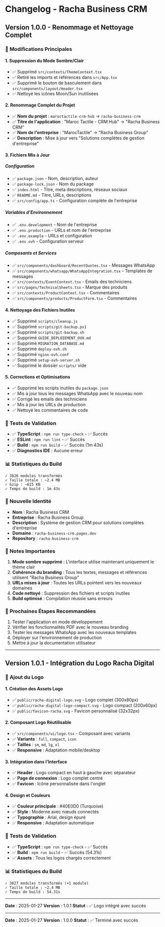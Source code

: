# Changelog - Racha Business CRM

## Version 1.0.0 - Renommage et Nettoyage Complet

### 🎯 **Modifications Principales**

#### **1. Suppression du Mode Sombre/Clair**
- ✅ Supprimé `src/contexts/ThemeContext.tsx`
- ✅ Retiré les imports et références dans `src/App.tsx`
- ✅ Supprimé le bouton de basculement dans `src/components/layout/Header.tsx`
- ✅ Nettoyé les icônes Moon/Sun inutilisées

#### **2. Renommage Complet du Projet**
- ✅ **Nom du projet** : `maroctactile-crm-hub` → `racha-business-crm`
- ✅ **Titre de l'application** : "Maroc Tactile - CRM Hub" → "Racha Business CRM"
- ✅ **Nom de l'entreprise** : "MarocTactile" → "Racha Business Group"
- ✅ **Description** : Mise à jour vers "Solutions complètes de gestion d'entreprise"

#### **3. Fichiers Mis à Jour**

##### **Configuration**
- ✅ `package.json` - Nom, description, auteur
- ✅ `package-lock.json` - Nom du package
- ✅ `index.html` - Titre, meta descriptions, réseaux sociaux
- ✅ `README.md` - Titre, URLs, descriptions
- ✅ `src/config/app.ts` - Configuration complète de l'entreprise

##### **Variables d'Environnement**
- ✅ `.env.development` - Nom de l'entreprise
- ✅ `.env.production` - URLs et nom de l'entreprise
- ✅ `.env.example` - URLs et configuration
- ✅ `.env.ovh` - Configuration serveur

##### **Composants et Services**
- ✅ `src/components/dashboard/RecentQuotes.tsx` - Messages WhatsApp
- ✅ `src/components/whatsapp/WhatsAppIntegration.tsx` - Templates de messages
- ✅ `src/contexts/EventContext.tsx` - Emails des techniciens
- ✅ `src/pages/TechnicalSheets.tsx` - Marque des produits
- ✅ `src/contexts/ProductContext.tsx` - Commentaires
- ✅ `src/components/products/ProductForm.tsx` - Commentaires

#### **4. Nettoyage des Fichiers Inutiles**
- ✅ Supprimé `scripts/cleanup.js`
- ✅ Supprimé `scripts/git-backup.ps1`
- ✅ Supprimé `scripts/git-backup.sh`
- ✅ Supprimé `GUIDE_DEPLOIEMENT_OVH.md`
- ✅ Supprimé `MIGRATION_DATABASE.md`
- ✅ Supprimé `deploy-ovh.sh`
- ✅ Supprimé `nginx-ovh.conf`
- ✅ Supprimé `setup-ovh-server.sh`
- ✅ Supprimé le dossier `scripts/` vide

#### **5. Corrections et Optimisations**
- ✅ Supprimé les scripts inutiles du `package.json`
- ✅ Mis à jour tous les messages WhatsApp avec le nouveau nom
- ✅ Corrigé les emails des techniciens
- ✅ Mis à jour les URLs de production
- ✅ Nettoyé les commentaires de code

### 🔧 **Tests de Validation**
- ✅ **TypeScript** : `npm run type-check` - ✅ Succès
- ✅ **ESLint** : `npm run lint` - ✅ Succès  
- ✅ **Build** : `npm run build` - ✅ Succès (1m 43s)
- ✅ **Diagnostics IDE** : Aucune erreur

### 📊 **Statistiques du Build**
```
✓ 3826 modules transformés
✓ Taille totale : ~2.4 MB
✓ Gzip : ~625 KB
✓ Temps de build : 1m 43s
```

### 🎨 **Nouvelle Identité**
- **Nom** : Racha Business CRM
- **Entreprise** : Racha Business Group
- **Description** : Système de gestion CRM pour solutions complètes d'entreprise
- **Domaine** : `racha-business-crm.pages.dev`
- **Repository** : `racha-business-crm`

### 📝 **Notes Importantes**
1. **Mode sombre supprimé** : L'interface utilise maintenant uniquement le thème clair
2. **Cohérence du branding** : Tous les textes, messages et références utilisent "Racha Business Group"
3. **URLs mises à jour** : Toutes les URLs pointent vers les nouveaux domaines
4. **Code nettoyé** : Suppression des fichiers et scripts inutiles
5. **Build optimisé** : Compilation réussie sans erreurs

### 🚀 **Prochaines Étapes Recommandées**
1. Tester l'application en mode développement
2. Vérifier les fonctionnalités PDF avec le nouveau branding
3. Tester les messages WhatsApp avec les nouveaux templates
4. Déployer sur l'environnement de production
5. Mettre à jour la documentation utilisateur

---

## Version 1.0.1 - Intégration du Logo Racha Digital

### 🎨 **Ajout du Logo**

#### **1. Création des Assets Logo**
- ✅ `public/racha-digital-logo.svg` - Logo complet (300x80px)
- ✅ `public/racha-digital-logo-compact.svg` - Logo compact (200x60px)
- ✅ `public/favicon-racha.svg` - Favicon personnalisé (32x32px)

#### **2. Composant Logo Réutilisable**
- ✅ `src/components/ui/logo.tsx` - Composant avec variants
- ✅ **Variants** : `full`, `compact`, `icon`
- ✅ **Tailles** : `sm`, `md`, `lg`, `xl`
- ✅ **Responsive** : Adaptation mobile/desktop

#### **3. Intégration dans l'Interface**
- ✅ **Header** : Logo compact en haut à gauche avec séparateur
- ✅ **Page de connexion** : Logo complet centré
- ✅ **Favicon** : Icône personnalisée dans l'onglet

#### **4. Design et Couleurs**
- ✅ **Couleur principale** : #40E0D0 (Turquoise)
- ✅ **Style** : Moderne avec nœuds connectés
- ✅ **Typographie** : Arial, design épuré
- ✅ **Responsive** : Adaptation automatique

### 🔧 **Tests de Validation**
- ✅ **TypeScript** : `npm run type-check` - ✅ Succès
- ✅ **Build** : `npm run build` - ✅ Succès (54.31s)
- ✅ **Assets** : Tous les logos chargés correctement

### 📊 **Statistiques du Build**
```
✓ 3827 modules transformés (+1 module)
✓ Taille totale : ~2.4 MB
✓ Temps de build : 54.31s
```

---

**Date** : 2025-01-27
**Version** : 1.0.1
**Statut** : ✅ Logo intégré avec succès

---

**Date** : 2025-01-27
**Version** : 1.0.0
**Statut** : ✅ Terminé avec succès

